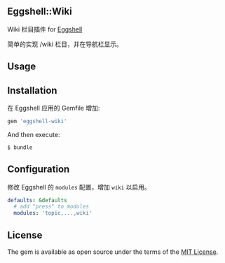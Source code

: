Eggshell::Wiki
--------------

Wiki 栏目插件 for [Eggshell](https://siqikids.com)

简单的实现 /wiki 栏目，并在导航栏显示。

## Usage

## Installation

在 Eggshell 应用的 Gemfile 增加:

```ruby
gem 'eggshell-wiki'
```

And then execute:
```bash
$ bundle
```

## Configuration

修改 Eggshell 的 `modules` 配置，增加 `wiki` 以启用。

```yml
defaults: &defaults
  # add "press" to modules
  modules: 'topic,...,wiki'
```

## License
The gem is available as open source under the terms of the [MIT License](http://opensource.org/licenses/MIT).
